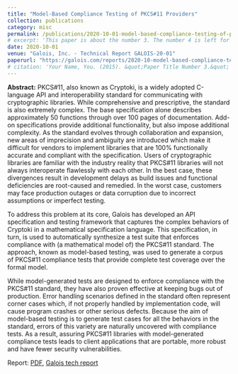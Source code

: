 ```yaml
---
title: "Model-Based Compliance Testing of PKCS#11 Providers"
collection: publications
category: misc
permalink: /publications/2020-10-01-model-based-compliance-testing-of-pkcs11-providers
# excerpt: 'This paper is about the number 3. The number 4 is left for future work.'
date: 2020-10-01
venue: "Galois, Inc. - Technical Report GALOIS-20-01"
paperurl: "https://galois.com/reports/2020-10-model-based-compliance-testing-of-pkcs11-providers/"
# citation: 'Your Name, You. (2015). &quot;Paper Title Number 3.&quot; <i>Journal 1</i>. 1(3).'
---
```


**Abstract:** PKCS#11, also known as Cryptoki, is a widely adopted C-language API and interoperability standard for communicating with cryptographic libraries. While comprehensive and prescriptive, the standard is also extremely complex. The base specification alone describes approximately 50 functions through over 100 pages of documentation. Add-on specifications provide additional functionality, but also impose additional complexity. As the standard evolves through collaboration and expansion, new areas of imprecision and ambiguity are introduced which make it difficult for vendors to implement libraries that are 100% functionally accurate and compliant with the specification. Users of cryptographic libraries are familiar with the industry reality that PKCS#11 libraries will not always interoperate flawlessly with each other. In the best case, these divergences result in development delays as build issues and functional deficiencies are root-caused and remedied. In the worst case, customers may face production outages or data corruption due to incorrect assumptions or imperfect testing.

To address this problem at its core, Galois has developed an API specification and testing framework that captures the complex behaviors of Cryptoki in a mathematical specification language. This specification, in turn, is used to automatically synthesize a test suite that enforces compliance with (a mathematical model of) the PKCS#11 standard. The approach, known as model-based testing, was used to generate a corpus of PKCS#11 compliance tests that provide complete test coverage over the formal model.

While model-generated tests are designed to enforce compliance with the PKCS#11 standard, they have also proven effective at keeping bugs out of production. Error handling scenarios defined in the standard often represent corner cases which, if not properly handled by implementation code, will cause program crashes or other serious defects. Because the aim of model-based testing is to generate test cases for all the behaviors in the standard, errors of this variety are naturally uncovered with compliance tests. As a result, assuring PKCS#11 libraries with model-generated compliance tests leads to client applications that are portable, more robust and have fewer security vulnerabilities.

Report: [PDF](https://mikedodds.github.io/files/publications/2020-10-01-model-based-compliance-testing-of-pkcs11-providers.pdf), [Galois tech report](https://galois.com/reports/2020-10-model-based-compliance-testing-of-pkcs11-providers/)